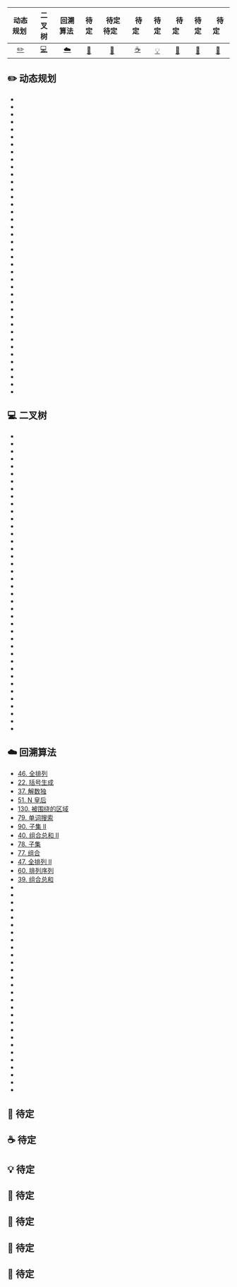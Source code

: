 | 动态规划&nbsp; | 二叉树 | 回溯算法&nbsp;|待定| &nbsp;待定待定&nbsp;&nbsp;|&nbsp;待定&nbsp;&nbsp;|待定| &nbsp;&nbsp;待定&nbsp;&nbsp; |待定| &nbsp;&nbsp;待定&nbsp;&nbsp; |
| :---: | :----: | :---: | :----: | :----: | :----: | :----: | :----: | :----: | :----: |
| [:pencil2:](#pencil2-动态规划) | [:computer:](#computer-二叉树) | [:cloud:](#cloud-回溯算法) | [:art:](#art-待定) | [:floppy_disk:](#floppy_disk-待定) |[:coffee:](#coffee-待定)| [:bulb:](#bulb-待定) |[:wrench:](#wrench-待定)| [:watermelon:](#watermelon-待定) |[:memo:](#memo-待定)|


## :pencil2: 动态规划
- []()
- []()
- []()
- []()
- []()
- []()
- []()
- []()
- []()
- []()
- []()
- []()
- []()
- []()
- []()
- []()
- []()
- []()
- []()
- []()
- []()
- []()
- []()
- []()
- []()
- []()
- []()
- []()
- []()
- []()
- []()
- []()
- []()
- []()
- []()
- []()
- []()
- []()
- []()
- []()
## :computer: 二叉树
- []()
- []()
- []()
- []()
- []()
- []()
- []()
- []()
- []()
- []()
- []()
- []()
- []()
- []()
- []()
- []()
- []()
- []()
- []()
- []()
- []()
- []()
- []()
- []()
- []()
- []()
- []()
- []()
- []()
- []()
- []()
- []()
- []()
- []()
- []()
- []()
- []()
- []()
- []()
- []()
## :cloud: 回溯算法
- [46. 全排列](https://leetcode-cn.com/problems/permutations/)
- [22. 括号生成](https://leetcode-cn.com/problems/generate-parentheses/)
- [37. 解数独](https://leetcode-cn.com/problems/sudoku-solver/)
- [51. N 皇后](https://leetcode-cn.com/problems/n-queens/)
- [130. 被围绕的区域](https://leetcode-cn.com/problems/surrounded-regions/)
- [79. 单词搜索](https://leetcode-cn.com/problems/word-search/)
- [90. 子集 II](https://leetcode-cn.com/problems/subsets-ii/)
- [40. 组合总和 II](https://leetcode-cn.com/problems/combination-sum-ii/)
- [78. 子集](https://leetcode-cn.com/problems/subsets/)
- [77. 组合](https://leetcode-cn.com/problems/combinations/)
- [47. 全排列 II](https://leetcode-cn.com/problems/permutations-ii/)
- [60. 排列序列](https://leetcode-cn.com/problems/permutation-sequence/)
- [39. 组合总和](https://leetcode-cn.com/problems/combination-sum/)
- []()
- []()
- []()
- []()
- []()
- []()
- []()
- []()
- []()
- []()
- []()
- []()
- []()
- []()
- []()
- []()
- []()
- []()
- []()
- []()
- []()
- []()
- []()
- []()
- []()
- []()
- []()
- []()
## :floppy_disk: 待定
## :coffee: 待定
## :bulb: 待定 
## :art: 待定
## :wrench: 待定
## :watermelon: 待定
## :memo: 待定
